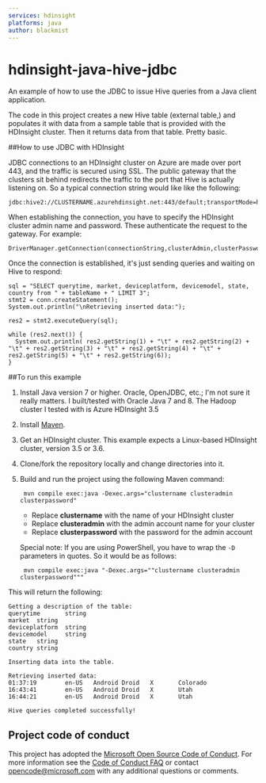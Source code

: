 ```yaml
---
services: hdinsight
platforms: java
author: blackmist
---
```


# hdinsight-java-hive-jdbc

An example of how to use the JDBC to issue Hive queries from a Java client application.

The code in this project creates a new Hive table (external table,) and populates it with data from a sample table that is provided with the HDInsight cluster. Then it returns data from that table. Pretty basic.

##How to use JDBC with HDInsight

JDBC connections to an HDInsight cluster on Azure are made over port 443, and the traffic is secured using SSL. The public gateway that the clusters sit behind redirects the traffic to the port that Hive is actually listening on. So a typical connection string would like like the following:

    jdbc:hive2://CLUSTERNAME.azurehdinsight.net:443/default;transportMode=http;ssl=true;httpPath=/hive2

When establishing the connection, you have to specify the HDInsight cluster admin name and password. These authenticate the request to the gateway. For example:

    DriverManager.getConnection(connectionString,clusterAdmin,clusterPassword);

Once the connection is established, it's just sending queries and waiting on Hive to respond:

    sql = "SELECT querytime, market, deviceplatform, devicemodel, state, country from " + tableName + " LIMIT 3";
    stmt2 = conn.createStatement();
    System.out.println("\nRetrieving inserted data:");

    res2 = stmt2.executeQuery(sql);

    while (res2.next()) {
      System.out.println( res2.getString(1) + "\t" + res2.getString(2) + "\t" + res2.getString(3) + "\t" + res2.getString(4) + "\t" + res2.getString(5) + "\t" + res2.getString(6));
    }

##To run this example

1. Install Java version 7 or higher. Oracle, OpenJDBC, etc.; I'm not sure it really matters. I built/tested with Oracle Java 7 and 8. The Hadoop cluster I tested with is Azure HDInsight 3.5

2. Install [Maven](http://maven.apache.org/).

3. Get an HDInsight cluster. This example expects a Linux-based HDInsight cluster, version 3.5 or 3.6.

4. Clone/fork the repository locally and change directories into it.

5. Build and run the project using the following Maven command:

        mvn compile exec:java -Dexec.args="clustername clusteradmin clusterpassword"

    - Replace __clustername__ with the name of your HDInsight cluster
    - Replace __clusteradmin__ with the admin account name for your cluster
    - Replace __clusterpassword__ with the password for the admin account

    Special note: If you are using PowerShell, you have to wrap the `-D` parameters in quotes. So it would be as follows:

        mvn compile exec:java "-Dexec.args=""clustername clusteradmin clusterpassword"""

This will return the following:

    Getting a description of the table:
    querytime       string
    market  string
    deviceplatform  string
    devicemodel     string
    state   string
    country string

    Inserting data into the table.

    Retrieving inserted data:
    01:37:19        en-US   Android Droid   X       Colorado
    16:43:41        en-US   Android Droid   X       Utah
    16:44:21        en-US   Android Droid   X       Utah

    Hive queries completed successfully!

## Project code of conduct

This project has adopted the [Microsoft Open Source Code of Conduct](https://opensource.microsoft.com/codeofconduct/). For more information see the [Code of Conduct FAQ](https://opensource.microsoft.com/codeofconduct/faq/) or contact [opencode@microsoft.com](mailto:opencode@microsoft.com) with any additional questions or comments.